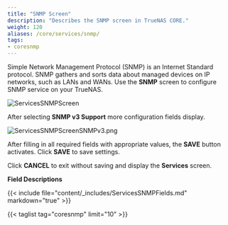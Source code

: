 ```yaml
---
title: "SNMP Screen"
description: "Describes the SNMP screen in TrueNAS CORE."
weight: 120
aliases: /core/services/snmp/
tags:
- coresnmp
---
```


Simple Network Management Protocol (SNMP) is an Internet Standard protocol. SNMP gathers and sorts data about managed devices on IP networks, such as LANs and WANs. Use the **SNMP** screen to configure SNMP service on your TrueNAS.

![ServicesSNMPScreen](/images/CORE/13.0/ServicesSNMPScreen.png "SNMP Service Options")

After selecting **SNMP v3 Support** more configuration fields display.

![ServicesSNMPScreenSNMPv3.png](/images/CORE/13.0/ServicesSNMPScreenSNMPv3.png "SNMP Screen SNMPv3")

After filling in all required fields with appropriate values, the **SAVE** button activates. Click **SAVE** to save settings. 

Click **CANCEL** to exit without saving and display the **Services** screen.

**Field Descriptions**

{{< include file="content/_includes/ServicesSNMPFields.md" markdown="true" >}}

{{< taglist tag="coresnmp" limit="10" >}}
